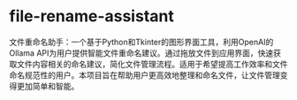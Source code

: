 # file-rename-assistant
文件重命名助手：一个基于Python和Tkinter的图形界面工具，利用OpenAI的Ollama API为用户提供智能文件重命名建议。通过拖放文件到应用界面，快速获取文件内容相关的命名建议，简化文件管理流程。适用于希望提高工作效率和文件命名规范性的用户。本项目旨在帮助用户更高效地整理和命名文件，让文件管理变得更加简单和智能。

